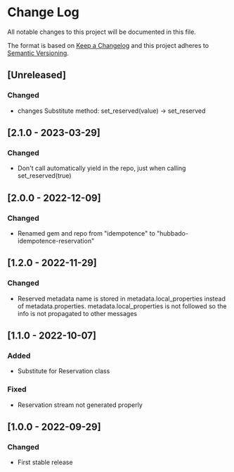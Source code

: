 # Change Log
All notable changes to this project will be documented in this file.

The format is based on [Keep a Changelog](http://keepachangelog.com/)
and this project adheres to [Semantic Versioning](http://semver.org/).

## [Unreleased]
### Changed
- changes Substitute method: set_reserved(value) -> set_reserved

## [2.1.0 - 2023-03-29]
### Changed
- Don't call automatically yield in the repo, just when calling
  set_reserved(true)


## [2.0.0 - 2022-12-09]
### Changed
- Renamed gem and repo from "idempotence" to "hubbado-idempotence-reservation"


## [1.2.0 - 2022-11-29]
### Changed
- Reserved metadata name is stored in metadata.local_properties
  instead of metadata.properties.
  metadata.local_properties is not followed so the info is not propagated to other messages


## [1.1.0 - 2022-10-07]
### Added
- Substitute for Reservation class

### Fixed
- Reservation stream not generated properly

## [1.0.0 - 2022-09-29]
### Changed
- First stable release
